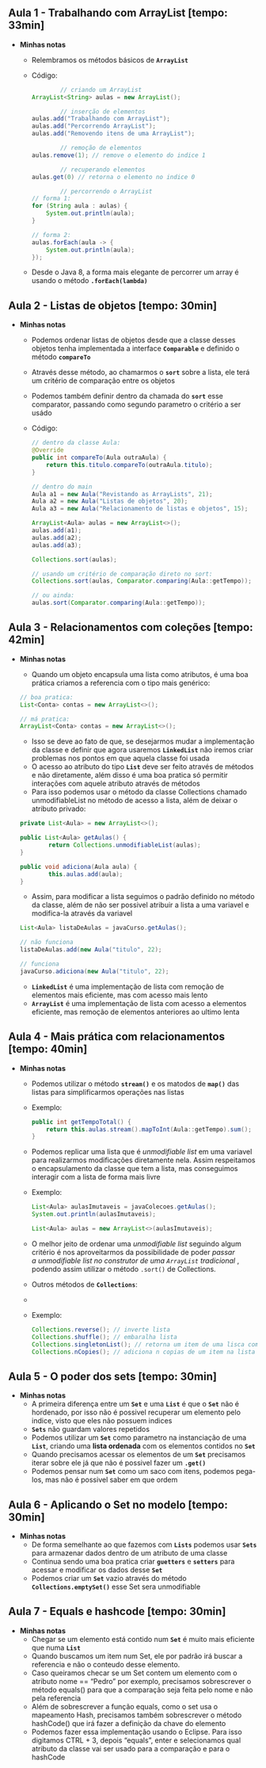 ## Aula 1 - Trabalhando com ArrayList [tempo: 33min]

- **Minhas notas**
    - Relembramos os métodos básicos de **`ArrayList`**
    - Código:
        
        ```java
        		// criando um ArrayList
        ArrayList<String> aulas = new ArrayList();
        
        		// inserção de elementos
        aulas.add("Trabalhando com ArrayList");
        aulas.add("Percorrendo ArrayList");
        aulas.add("Removendo itens de uma ArrayList");
        
        		// remoção de elementos
        aulas.remove(1); // remove o elemento do indice 1
        
        		// recuperando elementos
        aulas.get(0) // retorna o elemento no indice 0
        
        		// percorrendo o ArrayList
        // forma 1:
        for (String aula : aulas) {
        	System.out.println(aula);
        }
        
        // forma 2:
        aulas.forEach(aula -> {
        	System.out.println(aula);
        });
        
        ```
        
    - Desde o Java 8, a forma mais elegante de percorrer um array é usando o método **`.forEach(lambda)`**

## Aula 2 - Listas de objetos [tempo: 30min]

- **Minhas notas**
    - Podemos ordenar listas de objetos desde que a classe desses objetos tenha implementada a interface **`Comparable`** e definido o método **`compareTo`**
    - Através desse método, ao chamarmos o **`sort`** sobre a lista, ele terá um critério de comparação entre os objetos
    - Podemos também definir dentro da chamada do **`sort`** esse comparator, passando como segundo parametro o critério a ser usádo
    - Código:
        
        ```java
        // dentro da classe Aula:
        @Override
        public int compareTo(Aula outraAula) {
            return this.titulo.compareTo(outraAula.titulo);
        }
        
        // dentro do main
        Aula a1 = new Aula("Revistando as ArrayLists", 21);
        Aula a2 = new Aula("Listas de objetos", 20);
        Aula a3 = new Aula("Relacionamento de listas e objetos", 15);
        
        ArrayList<Aula> aulas = new ArrayList<>();
        aulas.add(a1);
        aulas.add(a2);
        aulas.add(a3);
        
        Collections.sort(aulas);
        
        // usando um critério de comparação direto no sort:
        Collections.sort(aulas, Comparator.comparing(Aula::getTempo));
        
        // ou ainda:
        aulas.sort(Comparator.comparing(Aula::getTempo));
        ```
        

## Aula 3 - Relacionamentos com coleções [tempo: 42min]

- **Minhas notas**
    - Quando um objeto encapsula uma lista como atributos, é uma boa prática criamos a referencia com o tipo mais genérico:
    
    ```java
    // boa pratica:
    List<Conta> contas = new ArrayList<>();
    
    // má pratica:
    ArrayList<Conta> contas = new ArrayList<>();
    ```
    
    - Isso se deve ao fato de que, se desejarmos mudar a implementação da classe e definir que agora usaremos **`LinkedList`** não iremos criar problemas nos pontos em que aquela classe foi usada
    - O acesso ao atributo do tipo **`List`** deve ser feito através de métodos e não diretamente, além disso é uma boa pratica só permitir interações com aquele atributo através de métodos
    - Para isso podemos usar o método da classe Collections chamado unmodifiableList no método de acesso a lista, além de deixar o atributo privado:
    
    ```java
    private List<Aula> = new ArrayList<>();
    
    public List<Aula> getAulas() {
            return Collections.unmodifiableList(aulas);
    }
    
    public void adiciona(Aula aula) {
            this.aulas.add(aula);
    }
    ```
    
    - Assim, para modificar a lista seguimos o padrão definido no método da classe, além de não ser possivel atribuir a lista a uma variavel e modifica-la através da variavel
    
    ```java
    List<Aula> listaDeAulas = javaCurso.getAulas();
    
    // não funciona
    listaDeAulas.add(new Aula("titulo", 22);
    
    // funciona
    javaCurso.adiciona(new Aula("titulo", 22);
    ```
    
    - **`LinkedList`** é uma implementação de lista com remoção de elementos mais eficiente, mas com acesso mais lento
    - **`ArrayList`** é uma implementação de lista com acesso a elementos eficiente, mas remoção de elementos anteriores ao ultimo lenta
    

## Aula 4 - Mais prática com relacionamentos [tempo: 40min]

- **Minhas notas**
    - Podemos utilizar o método **`stream()`** e os matodos de **`map()`** das listas para simplificarmos operações nas listas
    - Exemplo:
        
        ```java
        public int getTempoTotal() {
            return this.aulas.stream().mapToInt(Aula::getTempo).sum();
        }
        ```
        
    - Podemos replicar uma lista que é *unmodifiable list* em uma variavel para realizarmos modificações diretamente nela. Assim respeitamos o encapsulamento da classe que tem a lista, mas conseguimos interagir com a lista de forma mais livre
    - Exemplo:
        
        ```java
        List<Aula> aulasImutaveis = javaColecoes.getAulas();
        System.out.println(aulasImutaveis);
        
        List<Aula> aulas = new ArrayList<>(aulasImutaveis);
        ```
        
    - O melhor jeito de ordenar uma *unmodifiable list* seguindo algum critério é nos aproveitarmos da possibilidade de poder **passar a* unmodifiable list *no construtor de uma* `ArrayList` tradicional* , podendo assim utilizar o método `.sort()` de Collections.
    - Outros métodos de **`Collections`**:
    - 
    - Exemplo:
        
        ```java
        Collections.reverse(); // inverte lista
        Collections.shuffle(); // embaralha lista
        Collections.singletonList(); // retorna um item de uma lisca como collection
        Collections.nCopies(); // adiciona n copias de um item na lista
        ```
        
    

## Aula 5 - O poder dos sets [tempo: 30min]

- **Minhas notas**
    - A primeira diferença entre um **`Set`** e uma **`List`** é que o **`Set`** não é hordenado, por isso não é possivel recuperar um elemento pelo indice, visto que eles não possuem indices
    - **`Sets`** não guardam valores repetidos
    - Podemos utilizar um **`Set`** como parametro na instanciação de uma **`List`**, criando uma **lista ordenada** com os elementos contidos no **`Set`**
    - Quando precisamos acessar os elementos de um **`Set`** precisamos iterar sobre ele já que não é possivel fazer um **`.get()`**
    - Podemos pensar num **`Set`** como um saco com itens, podemos pega-los, mas não é possivel saber em que ordem
    

## Aula 6 - Aplicando o Set no modelo [tempo: 30min]

- **Minhas notas**
    - De forma semelhante ao que fazemos com **`Lists`** podemos usar **`Sets`** para armazenar dados dentro de um atributo de uma classe
    - Continua sendo uma boa pratica criar **`guetters`** e **`setters`** para acessar e modificar os dados desse **`Set`**
    - Podemos criar um **`Set`** vazio através do método **`Collections.emptySet()`** esse Set sera unmodifiable

## Aula 7 - Equals e hashcode [tempo: 30min]

- **Minhas notas**
    - Chegar se um elemento está contido num **`Set`** é muito mais eficiente que numa **`List`**
    - Quando buscamos um item num Set, ele por padrão irá buscar a referencia e não o conteudo desse elemento.
    - Caso queiramos checar se um Set contem um elemento com o atributo nome == “Pedro” por exemplo, precisamos sobrescrever o método equals() para que a comparação seja feita pelo nome e não pela referencia
    - Além de sobrescrever a função equals, como o set usa o mapeamento Hash, precisamos também sobrescrever o método hashCode() que irá fazer a definição da chave do elemento
    - Podemos fazer essa implementação usando o Eclipse. Para isso digitamos CTRL + 3, depois “equals”, enter e selecionamos qual atributo da classe vai ser usado para a comparação e para o hashCode
